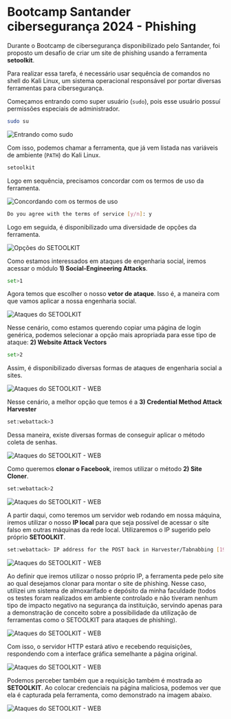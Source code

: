 # Bootcamp Santander cibersegurança  2024 - Phishing

Durante o Bootcamp de cibersegurança disponibilizado pelo Santander, foi proposto um desafio de criar um site de phishing usando a ferramenta **setoolkit**.

Para realizar essa tarefa, é necessário usar sequência de comandos no shell do Kali Linux, um sistema operacional responsável por portar diversas ferramentas para cibersegurança.

Começamos entrando como super usuário (`sudo`), pois esse usuário possuí permissões especiais de administrador.

```bash
sudo su
```

![Entrando como sudo](/images/sudo_image.png)

Com isso, podemos chamar a ferramenta, que já vem listada nas variáveis de ambiente (`PATH`) do Kali Linux.

```bash
setoolkit
```

Logo em sequência, precisamos concordar com os termos de uso da ferramenta. 

![Concordando com os termos de uso](/images/setoolkit_1.png)

```bash
Do you agree with the terms of service [y/n]: y
```

Logo em seguida, é disponibilizado uma diversidade de opções da ferramenta.

![Opções do SETOOLKIT](/images/setoolkit_2.png)

Como estamos interessados em ataques de engenharia social, iremos acessar o módulo **1) Social-Engineering Attacks**.

```bash
set>1
```


Agora temos que escolher o nosso **vetor de ataque**. Isso é, a maneira com que vamos aplicar a nossa engenharia social.


![Ataques do SETOOLKIT](/images/setoolkit_3.png)

Nesse cenário, como estamos querendo copiar uma página de login genérica, podemos selecionar a opção mais apropriada para esse tipo de ataque: **2) Website Attack Vectors**

```bash
set>2
```

Assim, é disponibilizado diversas formas de ataques de engenharia social a sites. 

![Ataques do SETOOLKIT - WEB](/images/setoolkit_4.png)

Nesse cenário, a melhor opção que temos é a **3) Credential Method Attack Harvester**

```bash
set:webattack>3
```

Dessa maneira, existe diversas formas de conseguir aplicar o método coleta de senhas.

![Ataques do SETOOLKIT - WEB](/images/setoolkit_5.png)

Como queremos **clonar o Facebook**, iremos utilizar o método **2) Site Cloner**.

```bash
set:webattack>2
```

![Ataques do SETOOLKIT - WEB](/images/setoolkit_6.png)

A partir daqui, como teremos um servidor web rodando em nossa máquina, iremos utilizar o nosso **IP local** para que seja possível de acessar o site falso em outras máquinas da rede local.
Utilizaremos o IP sugerido pelo próprio **SETOOLKIT**.


```bash
set:webattack> IP address for the POST back in Harvester/Tabnabbing [192.168.0.96]: <enter>
```

![Ataques do SETOOLKIT - WEB](/images/setoolkit_7.png)

Ao definir que iremos utilizar o nosso próprio IP, a ferramenta pede pelo site ao qual desejamos clonar para montar o site de phishing. Nesse caso, utilizei um sistema de almoxarifado e depósito da minha faculdade (todos os testes foram realizados em ambiente controlado e não tiveram nenhum tipo de impacto negativo na segurança da instituição, servindo apenas para a demonstração de conceito sobre a possibilidade da utilização de ferramentas como o SETOOLKIT para ataques de phishing).

![Ataques do SETOOLKIT - WEB](/images/setoolkit_extra.png)

Com isso, o servidor HTTP estará ativo e recebendo requisições, respondendo com a interface gráfica semelhante a página original.

![Ataques do SETOOLKIT - WEB](/images/request_1.png)

Podemos perceber também que a requisição também é mostrada ao **SETOOLKIT**.
Ao colocar credenciais na página maliciosa, podemos ver que ela é capturada pela ferramenta, como demonstrado na imagem abaixo.

![Ataques do SETOOLKIT - WEB](/images/request_2.png)







